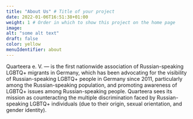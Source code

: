 ```yaml
---
title: "About Us" # Title of your project
date: 2022-01-06T16:51:38+01:00
weight: 1 # Order in which to show this project on the home page
image:
alt: "some alt text"
draft: false
color: yellow
menuIdentifier: about
---
```


Quarteera e. V. — is the first nationwide association of Russian-speaking LGBTQ+ migrants in Germany, which has been advocating for the visibility of Russian-speaking LGBTQ+ people in Germany since 2011, particularly among the Russian-speaking population, and promoting awareness of LGBTQ+ issues among Russian-speaking people. Quarteera sees its mission as counteracting the multiple discrimination faced by Russian-speaking LGBTQ+ individuals (due to their origin, sexual orientation, and gender identity).
